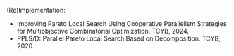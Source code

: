 (Re)Implementation:
- Improving Pareto Local Search Using Cooperative Parallelism Strategies for Multiobjective Combinatorial Optimization. TCYB, 2024.
- PPLS/D: Parallel Pareto Local Search Based on Decomposition. TCYB, 2020.
